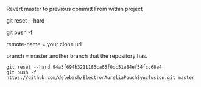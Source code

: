 Revert master to previous committ
From within project

git reset --hard <old-commit-id>

git push -f <remote-name> <branch-name>

remote-name = your clone url

branch = master another branch that the repository has.
    
    git reset --hard 94a3f694b3211186ca65f0dc51a84ef54fcc68e4
    git push -f https://github.com/delebash/ElectronAureliaPouchSyncfusion.git master